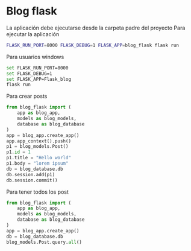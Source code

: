 # Blog flask


La aplicación debe ejecutarse desde la carpeta padre del proyecto
Para ejecutar la aplicación
```bash
FLASK_RUN_PORT=8000 FLASK_DEBUG=1 FLASK_APP=blog_flask flask run
```

Para usuarios windows
```bash
set FLASK_RUN_PORT=8000 
set FLASK_DEBUG=1 
set FLASK_APP=Flask_blog
flask run
```

Para crear posts

```python
from blog_flask import (
    app as blog_app,
    models as blog_models,
    database as blog_database
)
app = blog_app.create_app()
app.app_context().push()
p1 = blog_models.Post()
p1.id = 1
p1.title = "Hello world"
p1.body = "lorem ipsum"
db = blog_database.db
db.session.add(p1)
db.session.commit()
```

Para tener todos los post
```python
from blog_flask import (
    app as blog_app,
    models as blog_models,
    database as blog_database
)
app = blog_app.create_app()
db = blog_database.db
blog_models.Post.query.all()
```